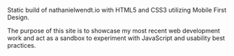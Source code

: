 
Static build of nathanielwendt.io with HTML5 and CSS3 utilizing Mobile First Design.

The purpose of this site is to showcase my most recent web development work and act as a sandbox to experiment with JavaScript and usability best practices.

